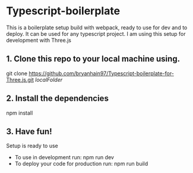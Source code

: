 # Typescript-boilerplate
This is a boilerplate setup build with webpack, ready to use for dev and to deploy. It can be used for any typescript project.
I am using this setup for development with Three.js

## 1. Clone this repo to your local machine using.
git clone https://github.com/bryanhain97/Typescript-boilerplate-for-Three.js.git *localFolder*

## 2. Install the dependencies
npm install

## 3. Have fun!
Setup is ready to use
- To use in development run: npm run dev
- To deploy your code for production run: npm run build
